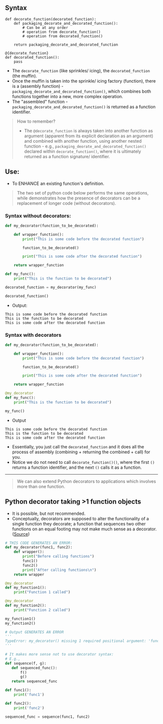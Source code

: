 
## Syntax
```
def decorate_function(decorated_function):
	def packaging_decorate_and_decorated_function():
		# Can be at any order
		# operation from decorate_function()
		# operation from decorated_function()
	
	return packaging_decorate_and_decorated_function	

@{decorate_function}
def decorated_function():
	pass
```
- The `decorate_function` (like sprinkles/ icing), the `decorated_function` (the muffin).
- Once the muffin is taken into the sprinkle/ icing factory (function), there is a (assembly function) - `packaging_decorate_and_decorated_function()`, which combines both functions together into a new, more complex operation.
- The "assembled" function - `packaging_decorate_and_decorated_function()` is returned as a function identifier.

> How to remember?
> - The `@decorate_function` is always taken into another function as argument (apparent from its explicit declaration as an argument) and combined with another function, using another nested function - e.g., `packaging_deorate_and_decorated_function()` declared within `decorate_function()`, where it is ultimately returned as a function signature/ identifier.

## Use: 
- To ENHANCE an existing function's definition.

> The two set of python code below performs the same operations, while demonstrates how the presence of decorators can be a replacement of longer code (without decorators). 

### Syntax without decorators:
```python
def my_decorator(function_to_be_decorated):

    def wrapper_function():
        print("This is some code before the decorated function")

        function_to_be_decorated()

        print("This is some code after the decorated function")

    return wrapper_function

def my_func():
    print("This is the function to be decorated")

decorated_function = my_decorator(my_func)

decorated_function()
```
- Output:
```
This is some code before the decorated function
This is the function to be decorated
This is some code after the decorated function
```
### Syntax with decorators
```python
def my_decorator(function_to_be_decorated):

    def wrapper_function():
        print("This is some code before the decorated function")

        function_to_be_decorated()

        print("This is some code after the decorated function")

    return wrapper_function

@my_decorator
def my_func():
    print("This is the function to be decorated")

my_func()
```
- Output
```
This is some code before the decorated function
This is the function to be decorated
This is some code after the decorated function
```

- Essentially, you just call the `decorated_function` and it does all the process of assembly (combining + returning the combined + call) for you.
- Notice we do not need to call `decorate_function()()`, where the first `()` returns a function identifier, and the next `()` calls it as a function.

------
> We can also extend Python decorators to applications which involves more than one function.

## Python decorator taking >1 function objects
-  It is possible, but not recommended.
- Conceptually, decorators are supposed to alter the functionality of a single function they decorate; a function that sequences two other functions on an equal footing may not make much sense as a decorator. ([Source](https://stackoverflow.com/questions/46018980/python-decorator-for-multiple-functions-as-arguments#:~:text=Conceptually%2C%20decorators%20are%20supposed%20to,much%20sense%20as%20a%20decorator.))
```python
# THIS CODE GENERATES AN ERROR:
def my_decorator(func1, func2):
    def wrapper():
        print("Before calling functions")
        func1()
        func2()
        print("After calling functions\n")
    return wrapper

@my_decorator
def my_function1():
    print("Function 1 called")

@my_decorator
def my_function2():
    print("Function 2 called")

my_function1()
my_function2()

# Output GENERATES AN ERROR
'''
TypeError: my_decorator() missing 1 required positional argument: 'func2'
'''

# It makes more sense not to use decorator syntax:
# E.g., 
def sequence(f, g):
   def sequenced_func():
       f()
       g()
   return sequenced_func

def func1():
    print('func1')

def func2():
    print('func2')

sequenced_func = sequence(func1, func2)
```

